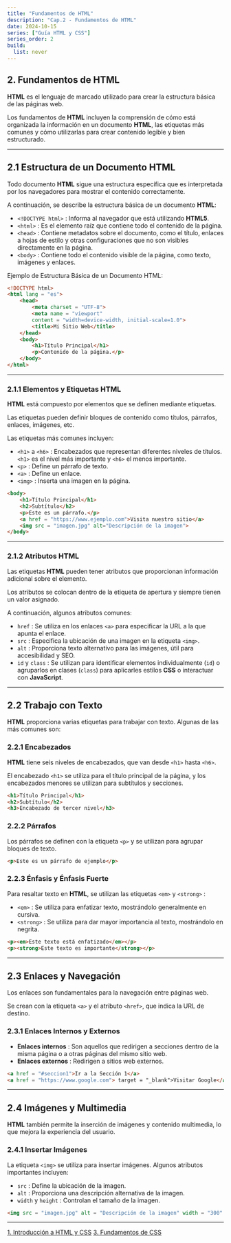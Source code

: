 ```yaml
---
title: "Fundamentos de HTML"
description: "Cap.2 - Fundamentos de HTML"
date: 2024-10-15
series: ["Guía HTML y CSS"]
series_order: 2
build:
  list: never
---
```



## 2. Fundamentos de HTML
**HTML** es el lenguaje de marcado utilizado para crear la estructura básica de las páginas web.

Los fundamentos de **HTML** incluyen la comprensión de cómo está organizada la información en un documento **HTML**, las etiquetas más comunes y cómo utilizarlas para crear contenido legible y bien estructurado.

---

## 2.1 Estructura de un Documento HTML

Todo documento **HTML** sigue una estructura específica que es interpretada por los navegadores para mostrar el contenido correctamente.

A continuación, se describe la estructura básica de un documento **HTML**:

- ```<!DOCTYPE html>``` : Informa al navegador que está utilizando **HTML5**.
- ```<html>``` : Es el elemento raíz que contiene todo el contenido de la página.
- ```<head>``` : Contiene metadatos sobre el documento, como el título, enlaces a hojas de estilo y otras configuraciones que no son visibles directamente en la página.
- ```<body>``` : Contiene todo el contenido visible de la página, como texto, imágenes y enlaces.

Ejemplo de Estructura Básica de un Documento HTML:
```html
<!DOCTYPE html>
<html lang = "es">
    <head>
        <meta charset = "UTF-8">
        <meta name = "viewport" 
        content = "width=device-width, initial-scale=1.0">
        <title>Mi Sitio Web</title>
    </head>
    <body>
        <h1>Título Principal</h1>
        <p>Contenido de la página.</p>
    </body>
</html>
```
---

### 2.1.1 Elementos y Etiquetas HTML
**HTML** está compuesto por elementos que se definen mediante etiquetas.

Las etiquetas pueden definir bloques de contenido como títulos, párrafos, enlaces, imágenes, etc.

Las etiquetas más comunes incluyen:

- ```<h1>``` a ```<h6>``` : Encabezados que representan diferentes niveles de títulos. ```<h1>``` es el nivel más importante y ```<h6>``` el menos importante.
- ```<p>``` : Define un párrafo de texto.
- ```<a>``` : Define un enlace.
- ```<img>``` : Inserta una imagen en la página.

```html
<body>
    <h1>Título Principal</h1>
    <h2>Subtítulo</h2>
    <p>Este es un párrafo.</p>
    <a href = "https://www.ejemplo.com">Visita nuestro sitio</a>
    <img src = "imagen.jpg" alt="Descripción de la imagen">
</body>
```

---

### 2.1.2 Atributos HTML

Las etiquetas **HTML** pueden tener atributos que proporcionan información adicional sobre el elemento.

Los atributos se colocan dentro de la etiqueta de apertura y siempre tienen un valor asignado.

A continuación, algunos atributos comunes:

- ```href``` : Se utiliza en los enlaces ```<a>``` para especificar la URL a la que apunta el enlace.
- ```src``` : Especifica la ubicación de una imagen en la etiqueta ```<img>```.
- ```alt``` : Proporciona texto alternativo para las imágenes, útil para accesibilidad y SEO.
- ```id``` y ```class``` : Se utilizan para identificar elementos individualmente (```id```) o agruparlos en clases (```class```) para aplicarles estilos **CSS** o interactuar con **JavaScript**.

---

## 2.2 Trabajo con Texto

**HTML** proporciona varias etiquetas para trabajar con texto. Algunas de las más comunes son:

### 2.2.1 Encabezados

**HTML** tiene seis niveles de encabezados, que van desde ```<h1>``` hasta ```<h6>```.

El encabezado ```<h1>``` se utiliza para el título principal de la página, y los encabezados menores se utilizan para subtítulos y secciones.

```html
<h1>Título Principal</h1>
<h2>Subtítulo</h2>
<h3>Encabezado de tercer nivel</h3>
```

### 2.2.2 Párrafos

Los párrafos se definen con la etiqueta ```<p>``` y se utilizan para agrupar bloques de texto.

```html
<p>Este es un párrafo de ejemplo</p>
```

### 2.2.3 Énfasis y Énfasis Fuerte

Para resaltar texto en **HTML**, se utilizan las etiquetas ```<em>``` y ```<strong>``` :

- ```<em>``` : Se utiliza para enfatizar texto, mostrándolo generalmente en cursiva.
- ```<strong>``` : Se utiliza para dar mayor importancia al texto, mostrándolo en negrita.

```html
<p><em>Este texto está enfatizado</em></p>
<p><strong>Este texto es importante</strong></p>
```

---

## 2.3 Enlaces y Navegación

Los enlaces son fundamentales para la navegación entre páginas web.

Se crean con la etiqueta ```<a>``` y el atributo ```<href>```, que indica la URL de destino.

### 2.3.1 Enlaces Internos y Externos

- **Enlaces internos** : Son aquellos que redirigen a secciones dentro de la misma página o a otras páginas del mismo sitio web.
- **Enlaces externos** : Redirigen a sitios web externos.

```html
<a href = "#seccion1">Ir a la Sección 1</a>
<a href = "https://www.google.com"> target = "_blank">Visitar Google</a>
```

---

## 2.4 Imágenes y Multimedia

**HTML** también permite la inserción de imágenes y contenido multimedia, lo que mejora la experiencia del usuario.

### 2.4.1 Insertar Imágenes

La etiqueta ```<img>``` se utiliza para insertar imágenes. Algunos atributos importantes incluyen:

- ```src``` : Define la ubicación de la imagen.
- ```alt``` : Proporciona una descripción alternativa de la imagen.
- ```width``` y ```height``` : Controlan el tamaño de la imagen.

```html
<img src = "imagen.jpg" alt = "Descripción de la imagen" width = "300" height = "200">
```

---

<div class="footer-nav">
    <a href="../html-css-Introduccion/">1. Introducción a HTML y CSS</a>
    <!-- <a href="#" class="prev-link" class="tachado">Anterior</a> -->
    <a href="../css-fundamentos/" class="next-link">3. Fundamentos de CSS</a>    
</div>